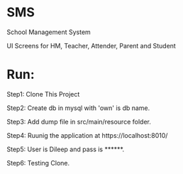 # SMS
School Management System

UI Screens for HM, Teacher, Attender, Parent and Student

Run:
=====
Step1: Clone This Project

Step2: Create db in mysql with 'own' is db name.

Step3: Add dump file in src/main/resource folder.

Step4: Ruunig the application at https://localhost:8010/

Step5: User is Dileep and pass is ******.

Step6: Testing Clone.
